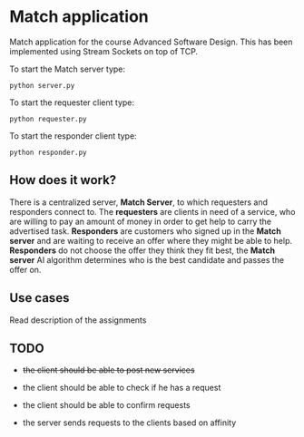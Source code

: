 # Match application

Match application for the course Advanced Software Design.
This has been implemented using Stream Sockets on top of TCP.

To start the Match server type:

    python server.py


To start the requester client type:

    python requester.py

To start the responder client type:

    python responder.py


## How does it work?

There is a centralized server, **Match Server**, to which requesters and responders
connect to. The **requesters** are clients in need of a service, who are willing
to pay an amount of money in order to get help to carry the advertised task.
**Responders** are customers who signed up in the **Match server** and are
waiting to receive an offer where they might be able to help. **Responders**
do not choose the offer they think they fit best, the **Match server** AI
algorithm determines who is the best candidate and passes the offer on.

## Use cases

Read description of the assignments

## TODO

- ~~the client should be able to post new services~~

- the client should be able to check if he has a request

- the client should be able to confirm requests

- the server sends requests to the clients based on affinity
